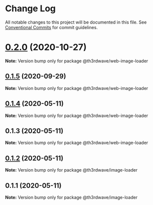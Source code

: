 # Change Log

All notable changes to this project will be documented in this file.
See [Conventional Commits](https://conventionalcommits.org) for commit guidelines.

# [0.2.0](https://github.com/th3rdwave/web-image/tree/master/packages/web-image-loader/compare/@th3rdwave/web-image-loader@0.1.5...@th3rdwave/web-image-loader@0.2.0) (2020-10-27)

**Note:** Version bump only for package @th3rdwave/web-image-loader





## [0.1.5](https://github.com/th3rdwave/web-image/tree/master/packages/web-image-loader/compare/@th3rdwave/web-image-loader@0.1.4...@th3rdwave/web-image-loader@0.1.5) (2020-09-29)

**Note:** Version bump only for package @th3rdwave/web-image-loader





## [0.1.4](https://github.com/th3rdwave/web-image/tree/master/packages/web-image-loader/compare/@th3rdwave/web-image-loader@0.1.3...@th3rdwave/web-image-loader@0.1.4) (2020-05-11)

**Note:** Version bump only for package @th3rdwave/web-image-loader





## 0.1.3 (2020-05-11)

**Note:** Version bump only for package @th3rdwave/web-image-loader





## [0.1.2](https://github.com/th3rdwave/web-image/tree/master/packages/web-image-loader/compare/@th3rdwave/image-loader@0.1.1...@th3rdwave/image-loader@0.1.2) (2020-05-11)

**Note:** Version bump only for package @th3rdwave/image-loader





## 0.1.1 (2020-05-11)

**Note:** Version bump only for package @th3rdwave/image-loader
